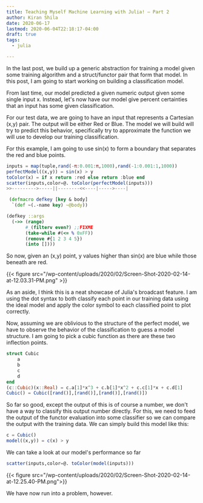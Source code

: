 ```yaml
---
title: Teaching Myself Machine Learning with Julia! – Part 2
author: Kiran Shila
date: 2020-06-17
lastmod: 2020-06-04T22:18:17-04:00
draft: true
tags:
  - julia

---
```

In the last post, we build up a generic abstraction for training a model given some training algorithm and a struct/functor pair that form that model. In this post, I am going to start working on building a classification model.

From last time, our model predicted a given numeric output given some single input x. Instead, let's now have our model give percent certainties that an input has some given classification.

<!--more-->

For our test data, we are going to have an input that represents a Cartesian (x,y) pair. The output will be either Red or Blue. The model we will build will try to predict this behavior, specifically try to approximate the function we will use to develop our training classification.

For this example, I am going to use sin(x) to form a boundary that separates the red and blue points.

```julia
inputs = map(tuple,rand(-π:0.001:π,1000),rand(-1:0.001:1,1000))
perfectModel((x,y)) = sin(x) > y
toColor(x) = if x return :red else return :blue end
scatter(inputs,color=@. toColor(perfectModel(inputs)))
>>--------->-----||--------<<----|----->----|
```

```clojure
 (defmacro defkey [key & body]
  `(def ~(.-name key) ~@body))

(defkey ::args
  (->> (range)
       #_(filterv even?) ;;FIXME
       (take-while #(<= % 0xFF))
       (remove #{1 2 3 4 5})
       (into [])))
```

So now, given an (x,y) point, y values higher than sin(x) are blue while those beneath are red.
  
{{< figure src="/wp-content/uploads/2020/02/Screen-Shot-2020-02-14-at-12.03.31-PM.png" >}}

As an aside, I think this is a neat showcase of Julia's broadcast feature. I am using the dot syntax to both classify each point in our training data using the ideal model and apply the color symbol to each classified point to plot correctly.

Now, assuming we are oblivious to the structure of the perfect model, we have to observe the behavior of the classification to guess a model structure. I am going to pick a cubic function as there are these two inflection points.

```julia
struct Cubic
    a
    b
    c
    d
end
(c::Cubic)(x::Real) = c.a[1]*x^3 + c.b[1]*x^2 + c.c[1]*x + c.d[1]
Cubic() = Cubic([rand()],[rand()],[rand()],[rand()])
```

So far so good, except the output of this is of course a number, we don't have a way to classify this output number directly. For this, we need to feed the output of the functor evaluation into some classifier so we can compare the output with the training data. We can simply build this model like this:

```julia
c = Cubic()
model((x,y)) = c(x) > y
```

We can take a look at our model's performance so far
```julia
scatter(inputs,color=@. toColor(model(inputs)))
```

{{< figure src="/wp-content/uploads/2020/02/Screen-Shot-2020-02-14-at-12.25.40-PM.png">}}

We have now run into a problem, however.
